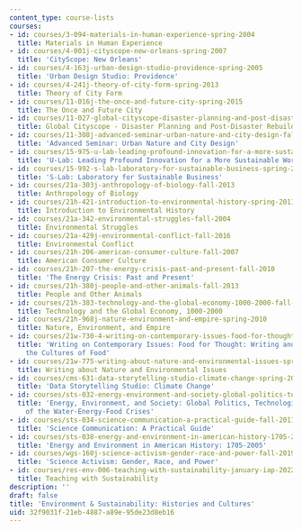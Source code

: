 ```yaml
---
content_type: course-lists
courses:
- id: courses/3-094-materials-in-human-experience-spring-2004
  title: Materials in Human Experience
- id: courses/4-001j-cityscope-new-orleans-spring-2007
  title: 'CityScope: New Orleans'
- id: courses/4-163j-urban-design-studio-providence-spring-2005
  title: 'Urban Design Studio: Providence'
- id: courses/4-241j-theory-of-city-form-spring-2013
  title: Theory of City Form
- id: courses/11-016j-the-once-and-future-city-spring-2015
  title: The Once and Future City
- id: courses/11-027-global-cityscope-disaster-planning-and-post-disaster-rebuilding-and-recovery-spring-2017
  title: Global Cityscope - Disaster Planning and Post-Disaster Rebuilding and Recovery
- id: courses/11-308j-advanced-seminar-urban-nature-and-city-design-fall-2012
  title: 'Advanced Seminar: Urban Nature and City Design'
- id: courses/15-975-u-lab-leading-profound-innovation-for-a-more-sustainable-world-fall-2010
  title: 'U-Lab: Leading Profound Innovation for a More Sustainable World'
- id: courses/15-992-s-lab-laboratory-for-sustainable-business-spring-2008
  title: 'S-Lab: Laboratory for Sustainable Business'
- id: courses/21a-303j-anthropology-of-biology-fall-2013
  title: Anthropology of Biology
- id: courses/21h-421-introduction-to-environmental-history-spring-2011
  title: Introduction to Environmental History
- id: courses/21a-342-environmental-struggles-fall-2004
  title: Environmental Struggles
- id: courses/21a-429j-environmental-conflict-fall-2016
  title: Environmental Conflict
- id: courses/21h-206-american-consumer-culture-fall-2007
  title: American Consumer Culture
- id: courses/21h-207-the-energy-crisis-past-and-present-fall-2010
  title: 'The Energy Crisis: Past and Present'
- id: courses/21h-380j-people-and-other-animals-fall-2013
  title: People and Other Animals
- id: courses/21h-383-technology-and-the-global-economy-1000-2000-fall-2016
  title: Technology and the Global Economy, 1000-2000
- id: courses/21h-968j-nature-environment-and-empire-spring-2010
  title: Nature, Environment, and Empire
- id: courses/21w-730-4-writing-on-contemporary-issues-food-for-thought-writing-and-reading-about-the-cultures-of-food-fall-2008
  title: 'Writing on Contemporary Issues: Food for Thought: Writing and Reading about
    the Cultures of Food'
- id: courses/21w-775-writing-about-nature-and-environmental-issues-spring-2017
  title: Writing about Nature and Environmental Issues
- id: courses/cms-631-data-storytelling-studio-climate-change-spring-2017
  title: 'Data Storytelling Studio: Climate Change'
- id: courses/sts-032-energy-environment-and-society-global-politics-technologies-and-ecologies-of-the-water-energy-food-crises-spring-2018
  title: 'Energy, Environment, and Society: Global Politics, Technologies, and Ecologies
    of the Water-Energy-Food Crises'
- id: courses/sts-034-science-communication-a-practical-guide-fall-2011
  title: 'Science Communication: A Practical Guide'
- id: courses/sts-038-energy-and-environment-in-american-history-1705-2005-fall-2006
  title: 'Energy and Environment in American History: 1705-2005'
- id: courses/wgs-160j-science-activism-gender-race-and-power-fall-2019
  title: 'Science Activism: Gender, Race, and Power'
- id: courses/res-env-006-teaching-with-sustainability-january-iap-2022
  title: Teaching with Sustainability
description: ''
draft: false
title: 'Environment & Sustainability: Histories and Cultures'
uid: 32f9031f-21eb-4887-a89e-95de23d8eb16
---
```

